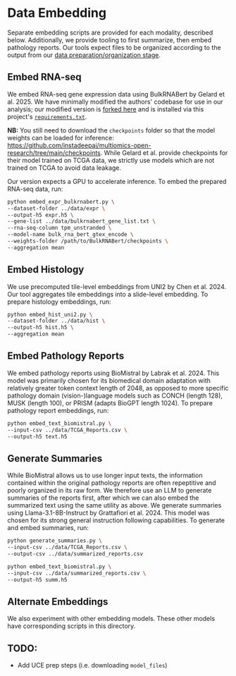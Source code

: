 # Data Embedding

Separate embedding scripts are provided for each modality, described below. Additionally, we provide tooling to first summarize, then embed pathology reports. Our tools expect files to be organized according to the output from our [data preparation/organization stage](../data/README.md).

## Embed RNA-seq
We embed RNA-seq gene expression data using BulkRNABert by Gelard et al. 2025. We have minimally modified the authors' codebase for use in our analysis; our modified version is [forked here](https://github.com/StevenSong/BulkRNABert) and is installed via this project's [`requirements.txt`](../requirements.txt).

**NB:** You still need to download the `checkpoints` folder so that the model weights can be loaded for inference: https://github.com/instadeepai/multiomics-open-research/tree/main/checkpoints. While Gelard et al. provide checkpoints for their model trained on TCGA data, we strictly use models which are not trained on TCGA to avoid data leakage.

Our version expects a GPU to accelerate inference. To embed the prepared RNA-seq data, run:
```bash
python embed_expr_bulkrnabert.py \
--dataset-folder ../data/expr \
--output-h5 expr.h5 \
--gene-list ../data/bulkrnabert_gene_list.txt \
--rna-seq-column tpm_unstranded \
--model-name bulk_rna_bert_gtex_encode \
--weights-folder /path/to/BulkRNABert/checkpoints \
--aggregation mean
```

## Embed Histology
We use precomputed tile-level embeddings from UNI2 by Chen et al. 2024. Our tool aggregates tile embeddings into a slide-level embedding. To prepare histology embeddings, run:
```bash
python embed_hist_uni2.py \
--dataset-folder ../data/hist \
--output-h5 hist.h5 \
--aggregation mean
```

## Embed Pathology Reports
We embed pathology reports using BioMistral by Labrak et al. 2024. This model was primarily chosen for its biomedical domain adaptation with relatively greater token context length of 2048, as opposed to more specific pathology domain (vision-)language models such as CONCH (length 128), MUSK (length 100), or PRISM (adapts BioGPT length 1024). To prepare pathology report embeddings, run:
```bash
python embed_text_biomistral.py \
--input-csv ../data/TCGA_Reports.csv \
--output-h5 text.h5
```

## Generate Summaries
While BioMistral allows us to use longer input texts, the information contained within the original pathology reports are often repeptitive and poorly organized in its raw form. We therefore use an LLM to generate summaries of the reports first, after which we can also embed the summarized text using the same utility as above. We generate summaries using Llama-3.1-8B-Instruct by Grattafiori et al. 2024. This model was chosen for its strong general instruction following capabilities. To generate and embed summaries, run:
```bash
python generate_summaries.py \
--input-csv ../data/TCGA_Reports.csv \
--output-csv ../data/summarized_reports.csv

python embed_text_biomistral.py \
--input-csv ../data/summarized_reports.csv \
--output-h5 summ.h5
```

## Alternate Embeddings
We also experiment with other embedding models. These other models have corresponding scripts in this directory.

## TODO:
* Add UCE prep steps (i.e. downloading `model_files`)
